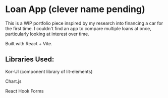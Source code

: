 # Loan App (clever name pending) 
This is a WIP portfolio piece inspired by my research into financing a car for the first time. I couldn't find an app to compare multiple loans at once, particularly looking at interest over time.

Built with React + Vite. 

## Libraries Used:
Kor-UI (component library of lit-elements)

Chart.js

React Hook Forms